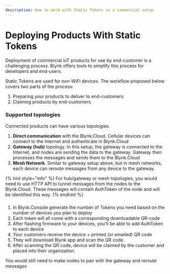 ```yaml
---
description: How to work with Static Tokens in a commercial setup
---
```


# Deploying Products With Static Tokens

Deployment of commercial IoT products for use by end-customer is a challenging process. Blynk offers tools to simplify this process for developers and end-users. 

Static Tokens are used for non-WiFi devices. The workflow proposed below covers two parts of the process:

1. Preparing your products to deliver to end-customers
2. Claiming products by end-customers



### Supported topologies

Connected products can have various topologies.

1. **Direct communication** with the Blynk.Cloud. Cellular devices can connect to the Internet and authenticate in Blynk.Cloud
2. **Gateway \(hub\)** topology. In this setup, the gateway is connected to the Internet, and nodes are sending the data to the gateway. Gateway then processes the messages and sends them to the Blynk.Cloud
3. **Mesh Network**. Similar to gateway setup above, but in mesh networks, each device can reroute messages from any device to the gateway. 

{% hint style="info" %}
For hub/gateway or mesh topologies, you would need to use HTTP API to tunnel messages from the nodes to the Blynk.Cloud. These messages will contain AuthToken of the node and will be identified this way.
{% endhint %}

### 

1. In Blynk.Console generate the number of Tokens you need based on the number of devices you plan to deploy
2. Each token will all come with a corresponding downloadable QR-code
3. After flashing firmware to your devices, you'll be able to add AuthToken to each device
4. Your customers receive the device + printed \(or emailed\) QR code
5. They will download Blynk app and scan the QR code. 
6. After scanning the QR code, device will be claimed by the customer and placed into their organization.

You would still need to make nodes to pair with the gateway and reroute messages


